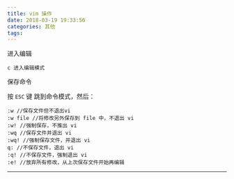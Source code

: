 ```yaml
---
title: vim 操作
date: 2018-03-19 19:33:56
categories: 其他
tags:
---
```


进入编辑

	c 进入编辑模式

保存命令

按 `ESC` 键 跳到命令模式，然后：

	:w //保存文件但不退出vi
	:w file //将修改另外保存到 file 中，不退出 vi
	:w! //强制保存，不推出 vi
	:wq //保存文件并退出 vi
	:wq! //强制保存文件，并退出 vi
	q: //不保存文件，退出 vi
	:q! //不保存文件，强制退出 vi
	:e! //放弃所有修改，从上次保存文件开始再编辑

---	